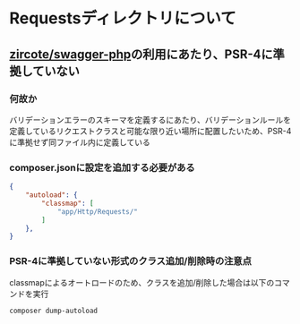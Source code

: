 # Requestsディレクトリについて

## [zircote/swagger-php](https://github.com/zircote/swagger-php)の利用にあたり、PSR-4に準拠していない

### 何故か

バリデーションエラーのスキーマを定義するにあたり、バリデーションルールを定義しているリクエストクラスと可能な限り近い場所に配置したいため、PSR-4に準拠せず同ファイル内に定義している

### composer.jsonに設定を追加する必要がある

```json
{
    "autoload": {
        "classmap": [
            "app/Http/Requests/"
        ]
    },
}
```

### PSR-4に準拠していない形式のクラス追加/削除時の注意点

classmapによるオートロードのため、クラスを追加/削除した場合は以下のコマンドを実行

```bash
composer dump-autoload
```
